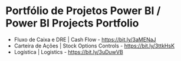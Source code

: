 # Portfólio de Projetos Power BI / Power BI Projects Portfolio

* Fluxo de Caixa e DRE | Cash Flow - https://bit.ly/3aMENaJ
* Carteira de Ações | Stock Options Controls - https://bit.ly/3ttkHsK
* Logística | Logistics - https://bit.ly/3uDuwVB
